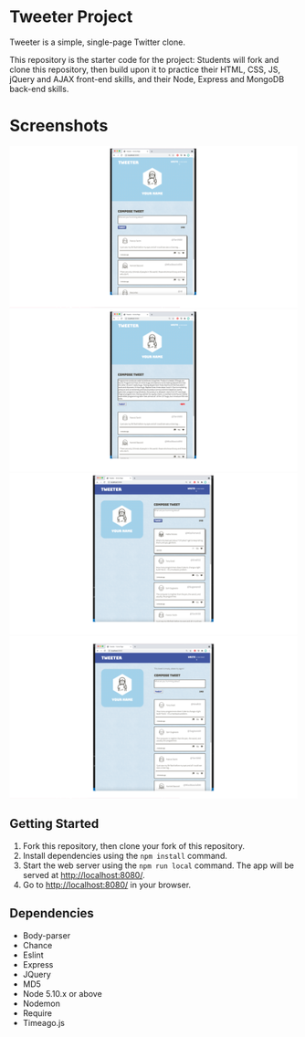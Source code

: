 # Tweeter Project

Tweeter is a simple, single-page Twitter clone.

This repository is the starter code for the project: Students will fork and clone this repository, then build upon it to practice their HTML, CSS, JS, jQuery and AJAX front-end skills, and their Node, Express and MongoDB back-end skills.

# Screenshots

![Screenshot of tweets](https://github.com/emikeke/tweeter/blob/master/docs/verticalView.png)
![Screenshot of tweet error](https://github.com/emikeke/tweeter/blob/master/docs/verticalViewError.png)
![Screenshot of responsive web design](https://github.com/emikeke/tweeter/blob/master/docs/horizontalView.png)
![Screenshot of responsive web design, error tweet](https://github.com/emikeke/tweeter/blob/master/docs/horizontalViewError.png)

## Getting Started

1. Fork this repository, then clone your fork of this repository.
2. Install dependencies using the `npm install` command.
3. Start the web server using the `npm run local` command. The app will be served at <http://localhost:8080/>.
4. Go to <http://localhost:8080/> in your browser.

## Dependencies

- Body-parser
- Chance
- Eslint
- Express
- JQuery
- MD5
- Node 5.10.x or above
- Nodemon 
- Require
- Timeago.js
